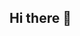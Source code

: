 ## Hi there 👋

<!--
**youn-sun/youn-sun** is a ✨ _special_ ✨ repository because its `README.md` (this file) appears on your GitHub profile.
![youn-sun's GitHub stats](https://github-readme-stats.vercel.app/api?username=youn-sun&theme=dark&show_icons=true)

Here are some ideas to get you started:

- 🔭 I’m currently working on ...
- 🌱 I’m currently learning ...
- 👯 I’m looking to collaborate on ...
- 🤔 I’m looking for help with ...
- 💬 Ask me about ...
- 📫 How to reach me: ...
- 😄 Pronouns: ...
- ⚡ Fun fact: ...
-->
